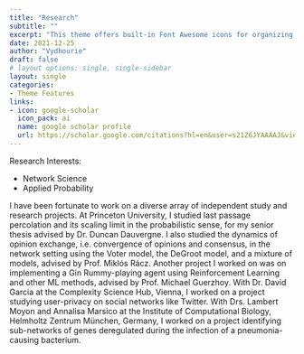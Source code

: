 ```yaml
---
title: "Research"
subtitle: ""
excerpt: "This theme offers built-in Font Awesome icons for organizing your collection of social accounts and their links. Use icons to help visitors find you wherever you want to be found, and learn how to show or hide them in your site's header, footer, homepage, about page, and contact form."
date: 2021-12-25
author: "Vydhourie"
draft: false
# layout options: single, single-sidebar
layout: single
categories:
- Theme Features
links:
- icon: google-scholar
  icon_pack: ai
  name: google scholar profile
  url: https://scholar.google.com/citations?hl=en&user=s21Z6JYAAAAJ&view_op=list_works&alert_preview_top_rm=2&gmla=AJsN-F7KnFBv9l86Hlnuikdehomrm-0R4__48GwVaoO8uvIPOGtc9sHxSjNUh_N6dS9QEHeTXP4DYCb6kUOkEnGODFcI9fdmqg
---
```

Research Interests:

+ Network Science
+ Applied Probability

I have been fortunate to work on a diverse array of independent study and research projects. At Princeton University, I studied last passage percolation and its scaling limit in the probabilistic sense, for my senior thesis advised by Dr. Duncan Dauvergne. I also studied the dynamics of opinion exchange, i.e. convergence of opinions and consensus, in the network setting using the Voter model, the DeGroot model, and a mixture of models, advised by Prof. Miklós Rácz. Another project I worked on was on implementing a Gin Rummy-playing agent using Reinforcement Learning and other ML methods, advised by Prof. Michael Guerzhoy. With Dr. David Garcia at the Complexity Science Hub, Vienna, I worked on a project studying user-privacy on social networks like Twitter. With Drs. Lambert Moyon and Annalisa Marsico at the Institute of Computational Biology, Helmholtz Zentrum München, Germany, I worked on a project identifying sub-networks of genes deregulated during the infection of a pneumonia- causing bacterium.


